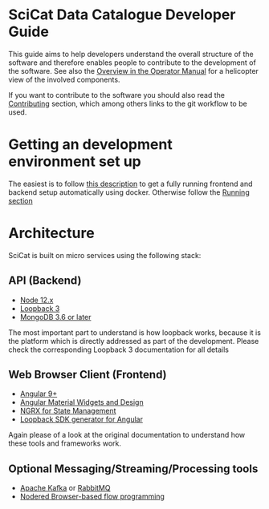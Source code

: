 # SciCat Data Catalogue Developer Guide

This guide aims to help developers understand the overall structure of the software and therefore enables people to contribute to the development of the software. See also the [Overview in the Operator Manual](../Operator/) for a helicopter view of the involved components.

If you want to contribute to the software you should also read the [Contributing](../Development/Development_Methods.html) section, which among others links to the git workflow to be used.


# Getting an development environment set up
The easiest is to follow [this description](https://github.com/SciCatProject/scicatlive#readme) to get a fully running frontend and backend setup automatically using docker. Otherwise follow the [Running section](Running.html)

# Architecture
SciCat is built on micro services using the following stack:

## API (Backend)

* [Node 12.x](https://nodejs.org/en/)
* [Loopback 3](https://loopback.io/lb3)
* [MongoDB 3.6 or later](https://www.mongodb.com)

The most important part to understand is how loopback works, because it is the platform which is directly addressed as part of the development. Please check the corresponding Loopback 3 documentation for all details

## Web Browser Client (Frontend)

* [Angular 9+](https://angular.io/) 
* [Angular Material Widgets and Design](https://material.angular.io/) 
* [NGRX for State Management](https://ngrx.io/)
* [Loopback SDK generator for Angular](https://github.com/mean-expert-official/loopback-sdk-builder)


Again please of a look at the original documentation to understand how these tools and frameworks work.

## Optional Messaging/Streaming/Processing tools

* [Apache Kafka](https://kafka.apache.org/) or [RabbitMQ](https://www.rabbitmq.com/)
* [Nodered Browser-based flow programming](https://nodered.org/)
